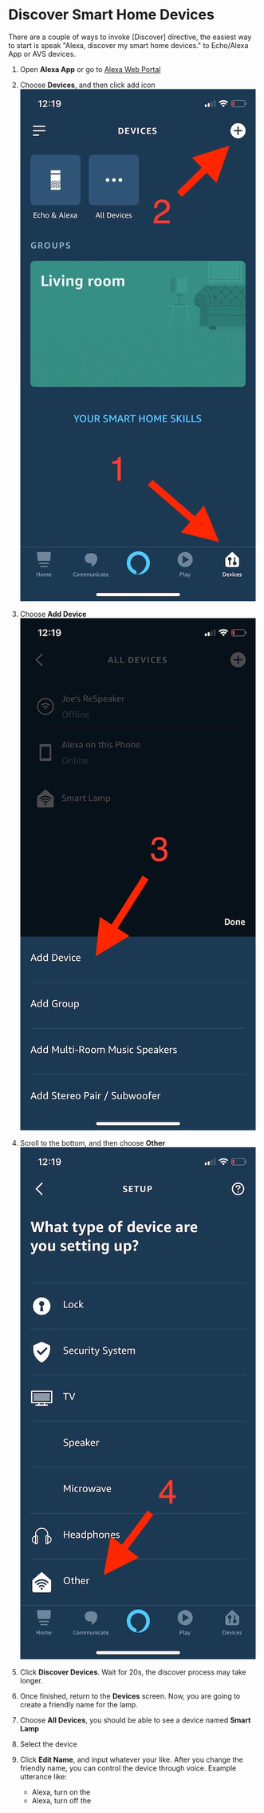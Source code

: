 # Discover Smart Home Devices

There are a couple of ways to invoke [Discover] directive, the easiest way to start is 
speak "Alexa, discover my smart home devices." to Echo/Alexa App or AVS devices.

1. Open **Alexa App** or go to [Alexa Web Portal](https://alexa.amazon.com)

1. Choose **Devices**, and then click add icon
![](assets/discovery-1.jpg)

1. Choose **Add Device**
![](assets/discovery-2.jpg)

1. Scroll to the bottom, and then choose **Other**
![](assets/discovery-3.jpg)

1. Click **Discover Devices**. Wait for 20s, the discover process may take longer. 

1. Once finished, return to the **Devices** screen. Now, you are going to create a friendly name for the lamp.

1. Choose **All Devices**, you should be able to see a device named **Smart Lamp**

1. Select the device

1. Click **Edit Name**, and input whatever your like. After you change the friendly name, 
you can control the device through voice. Example utterance like:
    - Alexa, turn on the <device-friendly-name>
    - Alexa, turn off the <device-friendly-name>


